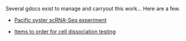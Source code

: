 
Several gdocs exist to manage and carryout this work... Here are a few. 


* [Pacific oyster scRNA-Seq experiment](https://docs.google.com/spreadsheets/d/1uslz91fOlZD2hnX7MTIW_6Y8FB0XKXa9GBIN5o9qC9U/edit#gid=0)

* [Items to order for cell dissociation testing](https://docs.google.com/spreadsheets/d/1d9B6w9lwaGiZNK7z8vbPauzIIif3kSW39DCZuxDhNpI/edit#gid=0)
